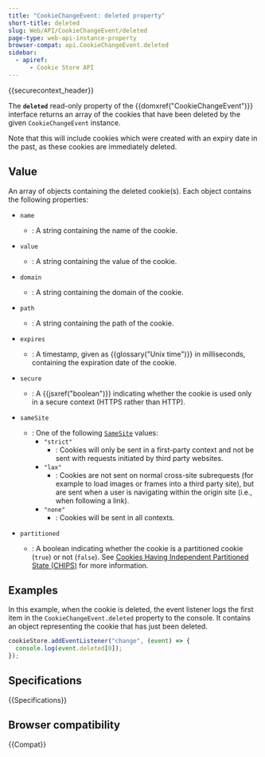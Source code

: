 ```yaml
---
title: "CookieChangeEvent: deleted property"
short-title: deleted
slug: Web/API/CookieChangeEvent/deleted
page-type: web-api-instance-property
browser-compat: api.CookieChangeEvent.deleted
sidebar:
  - apiref:
      - Cookie Store API
---
```


{{securecontext_header}}

The **`deleted`** read-only property of the {{domxref("CookieChangeEvent")}} interface returns an array of the cookies that have been deleted by the given `CookieChangeEvent` instance.

Note that this will include cookies which were created with an expiry date in the past, as these cookies are immediately deleted.

## Value

An array of objects containing the deleted cookie(s). Each object contains the following properties:

- `name`
  - : A string containing the name of the cookie.
- `value`
  - : A string containing the value of the cookie.
- `domain`
  - : A string containing the domain of the cookie.
- `path`
  - : A string containing the path of the cookie.
- `expires`
  - : A timestamp, given as {{glossary("Unix time")}} in milliseconds, containing the expiration date of the cookie.
- `secure`
  - : A {{jsxref("boolean")}} indicating whether the cookie is used only in a secure context (HTTPS rather than HTTP).
- `sameSite`
  - : One of the following [`SameSite`](/en-US/docs/Web/HTTP/Reference/Headers/Set-Cookie#samesitesamesite-value) values:
    - `"strict"`
      - : Cookies will only be sent in a first-party context and not be sent with requests initiated by third party websites.
    - `"lax"`
      - : Cookies are not sent on normal cross-site subrequests (for example to load images or frames into a third party site), but are sent when a user is navigating within the origin site (i.e., when following a link).
    - `"none"`
      - : Cookies will be sent in all contexts.

- `partitioned`
  - : A boolean indicating whether the cookie is a partitioned cookie (`true`) or not (`false`). See [Cookies Having Independent Partitioned State (CHIPS)](/en-US/docs/Web/Privacy/Guides/Privacy_sandbox/Partitioned_cookies) for more information.

## Examples

In this example, when the cookie is deleted, the event listener logs the first item in the `CookieChangeEvent.deleted` property to the console. It contains an object representing the cookie that has just been deleted.

```js
cookieStore.addEventListener("change", (event) => {
  console.log(event.deleted[0]);
});
```

## Specifications

{{Specifications}}

## Browser compatibility

{{Compat}}
